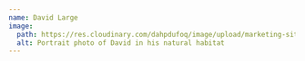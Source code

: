 ```yaml
---
name: David Large
image:
  path: https://res.cloudinary.com/dahpdufoq/image/upload/marketing-site/David_Large_CloudCannon.jpg
  alt: Portrait photo of David in his natural habitat
---
```

